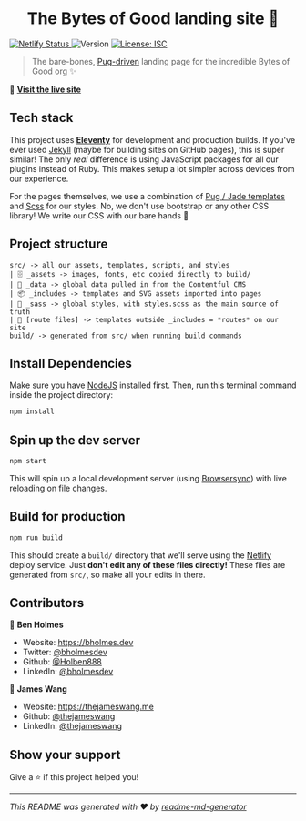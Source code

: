 <h1 align="center">The Bytes of Good landing site 📣</h1>
<p>
  <a href="https://app.netlify.com/sites/bytesofgood/deploys" target="_blank" rel="noreferrer">
    <img src="https://api.netlify.com/api/v1/badges/612768b0-7a88-4d1b-a32a-7c7cf5b8f7da/deploy-status" alt="Netlify Status" />
  </a>
  <img alt="Version" src="https://img.shields.io/badge/version-1.0.0-blue.svg?cacheSeconds=2592000" />
  <a href="#" target="_blank" rel="noreferrer">
    <img alt="License: ISC" src="https://img.shields.io/badge/License-ISC-yellow.svg" />
  </a>
</p>

> The bare-bones, [Pug-driven](https://pugjs.org) landing page for the incredible Bytes of Good org ✨

🚀 [**Visit the live site**](impactpodcast.hack4impact.org)

## Tech stack

This project uses [**Eleventy**](https://11ty.dev) for development and production builds. If you've ever used [Jekyll](https://jekyllrb.com) (maybe for building sites on GitHub pages), this is super similar! The only _real_ difference is using JavaScript packages for all our plugins instead of Ruby. This makes setup a lot simpler across devices from our experience.

For the pages themselves, we use a combination of [Pug / Jade templates](https://pugjs.org/api/getting-started.html) and [Scss](https://sass-lang.com) for our styles. No, we don't use bootstrap or any other CSS library! We write our CSS with our bare hands 💪

## Project structure

```
src/ -> all our assets, templates, scripts, and styles
| 🗄 _assets -> images, fonts, etc copied directly to build/
| 📶 _data -> global data pulled in from the Contentful CMS
| 📦 _includes -> templates and SVG assets imported into pages
| 💅 _sass -> global styles, with styles.scss as the main source of truth
| 🚏 [route files] -> templates outside _includes = *routes* on our site
build/ -> generated from src/ when running build commands
```

## Install Dependencies

Make sure you have [NodeJS](https://nodejs.org/en/) installed first. Then, run this terminal command inside the project directory:

```sh
npm install
```

## Spin up the dev server

```sh
npm start
```

This will spin up a local development server (using [Browsersync](https://browsersync.io)) with live reloading on file changes.

## Build for production

```sh
npm run build
```

This should create a `build/` directory that we'll serve using the [Netlify](https://www.netlify.com) deploy service. Just **don't edit any of these files directly!** These files are generated from `src/`, so make all your edits in there.

## Contributors

👤 **Ben Holmes**

* Website: https://bholmes.dev
* Twitter: [@bholmesdev](https://twitter.com/bholmesdev)
* Github: [@Holben888](https://github.com/Holben888)
* LinkedIn: [@bholmesdev](https://linkedin.com/in/bholmesdev)

👤 **James Wang**

* Website: https://thejameswang.me
* Github: [@thejameswang](https://github.com/thejameswang)
* LinkedIn: [@thejameswang](https://www.linkedin.com/in/thejameswang/)

## Show your support

Give a ⭐️ if this project helped you!

***
_This README was generated with ❤️ by [readme-md-generator](https://github.com/kefranabg/readme-md-generator)_